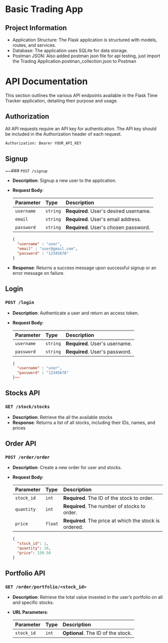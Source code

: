 # Basic Trading App

## Project Information
- Application Structure: The Flask application is structured with models, routes, and services.
- Database: The application uses SQLite for data storage.
- Postman JSON: Also added postman json file for api testing, just import the Trading Application.postman_collection.json to Postman

# API Documentation
This section outlines the various API endpoints available in the Flask Time Tracker application, detailing their purpose and usage.

## Authorization
All API requests require an API key for authentication. The API key should be included in the Authorization header of each request.

```bash
Authorization: Bearer YOUR_API_KEY
```

## Signup

~~### `POST /signup`

* **Description**: Signup a new user to the application.
* **Request Body**:

  | Parameter | Type | Description |
  | :--- | :--- | :--- |
  | `username` | `string` | **Required**. User's desired username. |
  | `email` | `string` | **Required**. User's email address. |
  | `password` | `string` | **Required**. User's chosen password. |
  
  ```json
  {
    "username" : "user",
    "email" : "user@gmail.com",
    "password" : "12345678"
  }
  ```

* **Response**: Returns a success message upon successful signup or an error message on failure.

## Login

### `POST /login`

* **Description**: Authenticate a user and return an access token.
* **Request Body**:

  | Parameter | Type | Description |
    | :--- | :--- | :--- |
  | `username` | `string` | **Required**. User's username. |
  | `password` | `string` | **Required**. User's password. |
  ```json
  {
    "username" : "user",
    "password" : "12345678"
  }~~


Stocks API
-------------

### `GET /stock/stocks`

*   **Description**: Retrieve the all the available stocks
*   **Response**: Returns a list of all stocks, including their IDs, names, and prices



## Order API

### `POST /order/order`

* **Description**: Create a new order for user and stocks.
* **Request Body**:

  | Parameter | Type | Description |
  | :--- | :--- | :--- |
  | `stock_id` | `int` | **Required**. The ID of the stock to order. |
  | `quantity` | `int` | **Required**. The number of stocks to order. |
  | `price` | `float` | **Required**. The price at which the stock is ordered. |

  ```json
  {
    "stock_id": 1,
    "quantity": 10,
    "price": 150.50
  }

Portfolio API
-------------

### `GET /order/portfolio/<stock_id>`

*   **Description**: Retrieve the total value invested in the user’s portfolio on all and specific stocks.

* **URL Parameters**:

  | Parameter | Type | Description                        |
    | :--- |:-----------------------------------| :--- |
  | `stock_id` | `int` | **Optional**. The ID of the stock. |


